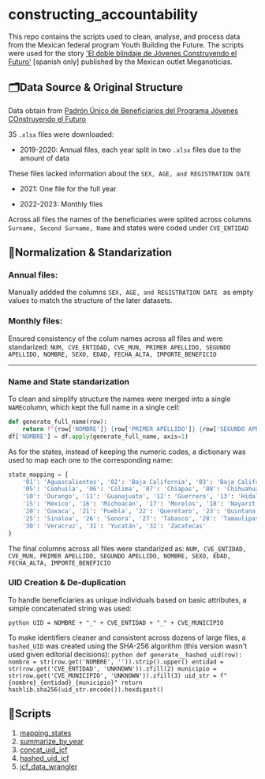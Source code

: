 # constructing_accountability
This repo contains the scripts used to clean, analyse, and process data from the Mexican federal program Youth Building the Future. The scripts were used for the story ['El doble blindaje de Jóvenes Construyendo el Futuro'](https://www.meganoticias.mx/cdmx/noticia/el-doble-blindaje-de-jovenes-construyendo-el-futuro/589146) [spanish only] published by the Mexican outlet Meganoticias. 

## 🗂️Data Source & Original Structure
Data obtain from [Padrón Único de Beneficiarios del Programa Jóvenes COnstruyendo el Futuro](https://pub.bienestar.gob.mx/v2/pub/programasIntegrales/9/5928)

35 ```.xlsx``` files were downloaded:
- 2019-2020:  Annual files, each year split in two ```.xlsx``` files due to the amount of data

These files lacked information about the ```SEX, AGE, and REGISTRATION DATE ```

- 2021:       One file for the full year

- 2022-2023:  Monthly files 

Across all files the names of the beneficiaries were splited across columns ```Surname, Second Surname, Name``` and states were coded under ```CVE_ENTIDAD```

## 🧼Normalization & Standarization

### Annual files:
Manually addded the columns ```SEX, AGE, and REGISTRATION DATE ``` as empty values to match the structure of the later datasets.

### Monthly files:
Ensured consistency of the colum names across all files and were standarized:
```NUM, CVE_ENTIDAD, CVE_MUN, PRIMER APELLIDO, SEGUNDO APELLIDO, NOMBRE, SEXO, EDAD, FECHA_ALTA, IMPORTE_BENEFICIO```

---
### Name and State standarization

To clean and simplify structure the names were merged into a single ```NAME```column, which kept the full name in a single cell:
```python
def generate_full_name(row):
    return f"{row['NOMBRE']} {row['PRIMER APELLIDO']} {row['SEGUNDO APELLIDO']}"
df['NOMBRE'] = df.apply(generate_full_name, axis=1)

```
As for the states, instead of keeping the numeric codes, a dictionary was used to map each one to the corresponding name:

```python
state_mapping = {
    '01': 'Aguascalientes', '02': 'Baja California', '03': 'Baja California Sur', '04': 'Campeche',
    '05': 'Coahuila', '06': 'Colima', '07': 'Chiapas', '08': 'Chihuahua', '09': 'Ciudad de México',
    '10': 'Durango', '11': 'Guanajuato', '12': 'Guerrero', '13': 'Hidalgo', '14': 'Jalisco',
    '15': 'México', '16': 'Michoacán', '17': 'Morelos', '18': 'Nayarit', '19': 'Nuevo León',
    '20': 'Oaxaca', '21': 'Puebla', '22': 'Querétaro', '23': 'Quintana Roo', '24': 'San Luis Potosí',
    '25': 'Sinaloa', '26': 'Sonora', '27': 'Tabasco', '28': 'Tamaulipas', '29': 'Tlaxcala',
    '30': 'Veracruz', '31': 'Yucatán', '32': 'Zacatecas'
}
```

The final columns across all files were standarized as:
```NUM, CVE_ENTIDAD, CVE_MUN, PRIMER APELLIDO, SEGUNDO APELLIDO, NOMBRE, SEXO, EDAD, FECHA_ALTA, IMPORTE_BENEFICIO```

### UID Creation & De-duplication

To handle beneficiaries as unique individuals based on basic attributes, a simple concatenated string was used:

``python
UID = NOMBRE + "_" + CVE_ENTIDAD + "_" + CVE_MUNICIPIO
``

To make identifiers cleaner and consistent across dozens of large files, a ``hashed_UID`` was created using the SHA-256 algorithm (this version wasn't used given editorial decisions):
``python
def generate__hashed_uid(row):
    nombre = str(row.get('NOMBRE', '')).strip().upper()
    entidad = str(row.get('CVE_ENTIDAD', 'UNKNOWN')).zfill(2)
    municipio = str(row.get('CVE_MUNICIPIO', 'UNKNOWN')).zfill(3)
    uid_str = f"{nombre}_{entidad}_{municipio}"
    return hashlib.sha256(uid_str.encode()).hexdigest()
``

## 📜Scripts
1. [mapping_states](./Scripts/mapping_states)
2. [summarize_by_year](./Scripts/concat_uid_jcf)
3. [concat_uid_jcf](./Scripts/summarize_by_year)
4. [hashed_uid_jcf](./Scripts/hashed_uid_jcf)
5. [jcf_data_wrangler](./Scripts/jcf_data_wrangler)

